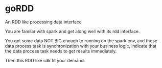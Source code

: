 # goRDD
An RDD like processing data interface

You are familar with spark and get along well with its rdd interface. 

You got some data NOT BIG enough to running on the spark env, and these data process task is synchronization with your business logic, indicate that the data process task needs to get results immediately.

Then this RDD like sdk fit your demand.
